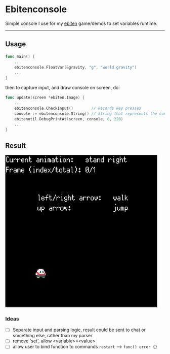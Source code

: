 # Ebitenconsole

Simple console I use for my [ebiten](https://hajimehoshi.github.io/ebiten/) game/demos to set variables runtime.

---

## Usage

```go
func main() {
    ...
    ebitenconsole.FloatVar(&gravity, "g", "world gravity")
    ...
}
```

then to capture input, and draw console on screen, do:

```go
func update(screen *ebiten.Image) {
    ...
    ebitenconsole.CheckInput()        // Records key presses
    console := ebitenconsole.String() // String that represents the console, with > and blinking _ (see below)
    ebitenutil.DebugPrintAt(screen, console, 0, 220)
    ...
}
```

## Result

![img](console.gif)

### Ideas

- [ ] Separate input and parsing logic, result could be sent to chat or something else, rather than my parser
- [ ] remove 'set', allow \<variable\>=\<value>
- [ ] allow user to bind function to commands `restart` --> `func() error {}`
